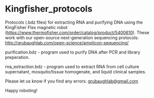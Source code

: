 # Kingfisher_protocols
Protocols (.bdz files) for extracting RNA and purifying DNA using the KingFisher Flex magnetic robot (https://www.thermofisher.com/order/catalog/product/5400610). These work with our open-source next-generation sequencing protocols: http://grubaughlab.com/open-science/amplicon-sequencing/

purification.bdz - program used to purify DNA after PCR and library preperation.

rna_extraction.bdz - program used to extract RNA from cell culture supernatant, mosquito/tissue homogenate, and liquid clinical samples.


Please let us know if you find any errors: grubaughlab@gmail.com

Happy roboting!
